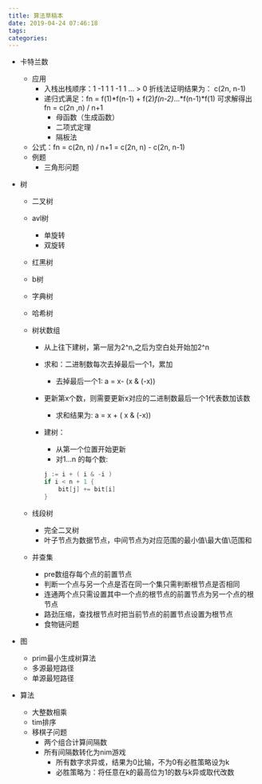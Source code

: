 ```yaml
---
title: 算法草稿本
date: 2019-04-24 07:46:18
tags: 
categories: 
---
```


- 卡特兰数
  - 应用
    - 入栈出栈顺序：1 -1 1 1 -1 1 ... > 0 折线法证明结果为： c(2n, n-1)
    - 递归式满足：fn = f(1)*f(n-1) + f(2)*f(n-2)*...*f(n-1)*f(1) 可求解得出 fn = c(2n ,n) / n+1
      - 母函数（生成函数）
      - 二项式定理
      - 隔板法
  - 公式：fn = c(2n, n) / n+1 = c(2n, n) - c(2n, n-1)
  - 例题
    - 三角形问题

- 树
  - 二叉树
  - avl树
    - 单旋转
    - 双旋转
  - 红黑树
  - b树
  - 字典树
  - 哈希树
  - 树状数组
    - 从上往下建树，第一层为2^n,之后为空白处开始加2^n
    - 求和：二进制数每次去掉最后一个1，累加
      - 去掉最后一个1: a = x- (x & (-x))
    - 更新第x个数，则需要更新x对应的二进制数最后一个1代表数加该数
      - 求和结果为: a = x + ( x & (-x))
    - 建树：
      - 从第一个位置开始更新
      - 对1...n 的每个数:

      ```go
      j := i + ( i & -i )
      if i < n + 1 {
          bit[j] += bit[i]
      }

      ```

  - 线段树
    - 完全二叉树
    - 叶子节点为数据节点，中间节点为对应范围的最小值\最大值\范围和
  - 并查集
    - pre数组存每个点的前置节点
    - 判断一个点与另一个点是否在同一个集只需判断根节点是否相同
    - 连通两个点只需设置其中一个点的根节点的前置节点为另一个点的根节点
    - 路劲压缩，查找根节点时把当前节点的前置节点设置为根节点
    - 食物链问题

- 图
  - prim最小生成树算法
  - 多源最短路径
  - 单源最短路径

- 算法
  - 大整数相乘
  - tim排序
  - 移棋子问题
    - 两个组合计算间隔数
    - 所有间隔数转化为nim游戏
      - 所有数字求异或，结果为0比输，不为0有必胜策略设为k
      - 必胜策略为：将任意在k的最高位为1的数与k异或取代改数
